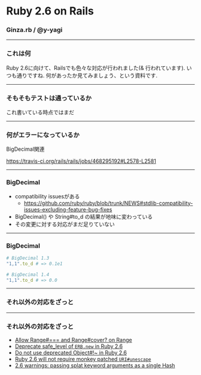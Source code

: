 # Ruby 2.6 on Rails

### Ginza.rb / @y-yagi

---

### これは何

Ruby 2.6に向けて、Railsでも色々な対応が行われました(& 行われています). いつも通りですね. 何があったか見てみましょう、という資料です.

---

### そもそもテストは通っているか

これ書いている時点ではまだ

---

### 何がエラーになっているか

BigDecimal関連

https://travis-ci.org/rails/rails/jobs/468295192#L2578-L2581

---

### BigDecimal

* compatibility issuesがある
  * https://github.com/ruby/ruby/blob/trunk/NEWS#stdlib-compatibility-issues-excluding-feature-bug-fixes
* BigDecimal() や String#to_d の結果が地味に変わっている
* その変更に対する対応がまだ足りていない

---

### BigDecimal

```ruby
# BigDecimal 1.3
"1,1".to_d # => 0.1e1

# BigDecimal 1.4
"1,1".to_d # => 0.0
```

---

### それ以外の対応をざっと

---

### それ以外の対応をざっと

* [Allow Range#=== and Range#cover? on Range](https://github.com/rails/rails/commit/0fcb921a65e615c301450d7820b03473acd53898)
* [Deprecate safe_level of `ERB.new` in Ruby 2.6](https://github.com/rails/rails/pull/32170)
* [Do not use deprecated Object#!~ in Ruby 2.6](https://github.com/rails/rails/commit/db080527a4b6915b1ae7d9bc678467990ecece61)
* [Ruby 2.6 will not require monkey patched `URI#unescape`](https://github.com/rails/rails/pull/32319)
* [2.6 warnings: passing splat keyword arguments as a single Hash](https://github.com/rails/rails/pull/32447)

